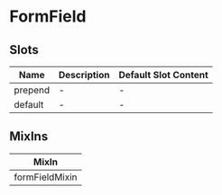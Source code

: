 # FormField

## Slots

<!-- @vuese:FormField:slots:start -->
|Name|Description|Default Slot Content|
|---|---|---|
|prepend|-|-|
|default|-|-|

<!-- @vuese:FormField:slots:end -->


## MixIns

<!-- @vuese:FormField:mixIns:start -->
|MixIn|
|---|
|formFieldMixin|

<!-- @vuese:FormField:mixIns:end -->


